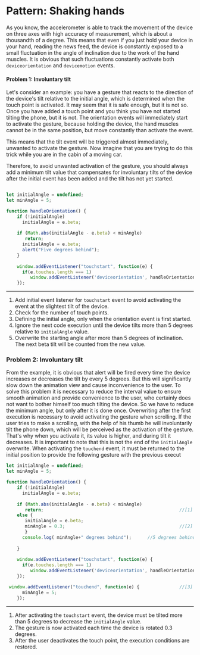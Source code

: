 # Pattern: Shaking hands 

As you know, the accelerometer is able to track the movement of the device on three axes with high accuracy of
 measurement, which is about a thousandth of a degree. This means that even if you just hold your device
in your hand, reading the news feed, the device is constantly exposed to a small fluctuation in the angle 
of inclination due to the work of the hand muscles. It is obvious that such fluctuations constantly activate 
both `deviceorientation` and `devicemotion` events.  

#### Problem 1: Involuntary tilt

Let's consider an example: you have a gesture that reacts to the direction of the device's tilt relative to the initial 
angle, which is determined when the touch point is activated. It may seem that it is safe enough, but it is not so. Once
 you have added a touch point and you think you have not started tilting the phone, but it is not. The orientation 
 events will immediately start to activate the gesture, because holding the device, the hand muscles cannot be in the 
 same position, but move constantly than activate the event.

This means that the tilt event will be triggered almost immediately, unwanted to activate the gesture. Now imagine that 
you are trying to do this trick while you are in the cabin of a moving car. 

Therefore, to avoid unwanted activation of the gesture, you should always add a minimum tilt value that compensates for
 involuntary tilts of the device after the initial event has been added and the tilt has not yet started. 
 

```javascript

let initialAngle = undefined;
let minAngle = 5;

function handleOrientation() {
    if (!initialAngle)                                                              //[3]
      initialAngle = e.beta;
  
    if (Math.abs(initialAngle - e.beta) < minAngle)                                 //[4]
       return;
      initialAngle = e.beta;                                                        //[5]
      alert("Five degrees behind");
    }
 
    window.addEventListener("touchstart", function(e) {                             //[1]
      if(e.touches.length === 1)                                                    //[2]
         window.addEventListener('deviceorientation', handleOrientation);
    });
```
***
1. Add initial event listener for `touchstart` event to avoid activating the event at the slightest tilt of the device.
2. Check for the number of touch points.
3. Defining the initial angle, only when the orientation event is first started.
4. Ignore the next code execution until the device tilts more than 5 degrees relative to `initialAngle` value.
5. Overwrite the starting angle after more than 5 degrees of inclination. The next beta tilt will be counted from the new value.

### Problem 2: Involuntary tilt
From the example, it is obvious that alert will be fired every time the device increases or decreases the
 tilt by every 5 degrees. But this will significantly slow down the animation view and cause inconvenience to the user.
To solve this problem it is necessary to reduce the interval value to ensure smooth animation and provide convenience
to the user, who certainly does not want to bother himself too much tilting the device. 
So we have to reduce the minimum angle, but only after it is done once. Overwriting after the first execution is necessary
 to avoid activating the gesture when scrolling. If the user tries to make a scrolling, with the help of his thumb he will 
 involuntarily tilt the phone down, which will be perceived as the activation of the gesture.  
 That's why when you activate it, its value is higher, and during tilt it decreases.
 It is important to note that this is not the end of the `initialAngle` overwrite. When activating the `touchend` event, 
 it must be returned to the initial position to provide the following gesture with the previous execut

```javascript
let initialAngle = undefined;
let minAngle = 5;

function handleOrientation() {
    if (!initialAngle)                                                              
      initialAngle = e.beta;
  
    if (Math.abs(initialAngle - e.beta) < minAngle)                                 
       return;                                                   //[1]
    else {
       initialAngle = e.beta;
       minAngle = 0.3;                                           //[2]
       }                                                                            
      console.log( minAngle+" degrees behind");      //5 degrees behind     0.3 degrees behind ... //5 degrees behind
      
    }
 
    window.addEventListener("touchstart", function(e) {                             
      if(e.touches.length === 1)                                                    
         window.addEventListener('deviceorientation', handleOrientation);
    });

 window.addEventListener("touchend", function(e) {               //[3]         
      minAngle = 5;
    });
```
***
1. After activating the `touchstart` event, the device must be tilted more than 5 degrees to decrease the `initialAngle` value.
2. The gesture is now activated each time the device is rotated 0.3 degrees. 
3. After the user deactivates the touch point, the execution conditions are restored.








